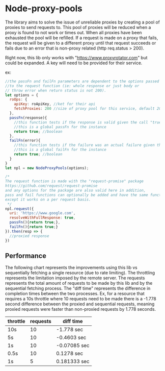 # Node-proxy-pools
The library aims to solve the issue of unreliable proxies by creating a pool of proxies to send requests to. 
This pool of proxies will be reduced when a proxy is found to not work or times out. When all proxies have been exhausted
the pool will be refilled. If a request is made on a proxy that fails, the request will be given to a different proxy
until that request succeeds or fails due to an error that is non-proxy related (http req.status > 200).

Right now, this lib only works with "https://www.proxyrotator.com" but could be expanded. A key will need to be provided
for their service. 

ex:
```javascript
//the passFn and failFn parameters are dependent to the options passed
//to the request function (ie: whole response or just body or 
// throw error when return status is not 200).
let options = {
  roOps: {
    apiKey: roApiKey, //ket for their api
    fetchProxies: 200 //size of proxy pool for this service, default 200
  },
  passFn(response){
    //this function tests if the response is valid given the call "true pass"
    //this is a global passFn for the instance
    return true; //boolean
  },
  failFn(error){
    //this function tests if the failure was an actual failure given the call
    //this is a global failFn for the instance
    return true; //boolean 
  }
}
let npl = new NodeProxyPools(options);

/*
The request function is made with the "request-promise" package
https://github.com/request/request-promise
and any options for the package are also valid here in addition,
pass and fail functions can optionally be added and have the same functionality as described above
except it works on a per request basis.
 */
npl.request({
  uri: 'https://www.google.com',
  resolveWithFullResponse: true,
  passFn(){return true;}, 
  failFn(){return true;}
}).then(resp => {
  //proxied response
})
```

## Performance
The following chart represents the improvements using this lib vs sequentially fetching a single resource (due to rate limiting).
The throttling represents the limitation imposed by the remote server. The requests represents the total amount of requests
to be made by this lib and by the sequential fetching process. The "diff time" represents the difference in completion 
times between the two processes. Ex, for a resource that requires a 10s throttle where 10 requests need to be made there is
a -1.778 second difference between the proxied and sequential requests, meaning proxied requests were faster than non-proxied
 requests by 1.778 seconds.

throttle | requests | diff time
-------- | -------- | ---------
 10s | 10 | -1.778 sec
  5s | 10 | -0.4603 sec  
  1s | 10 | -0.07085 sec  
  0.5s | 10 |  0.1278 sec 
  1s | 5 | 0.181333 sec
  
  
